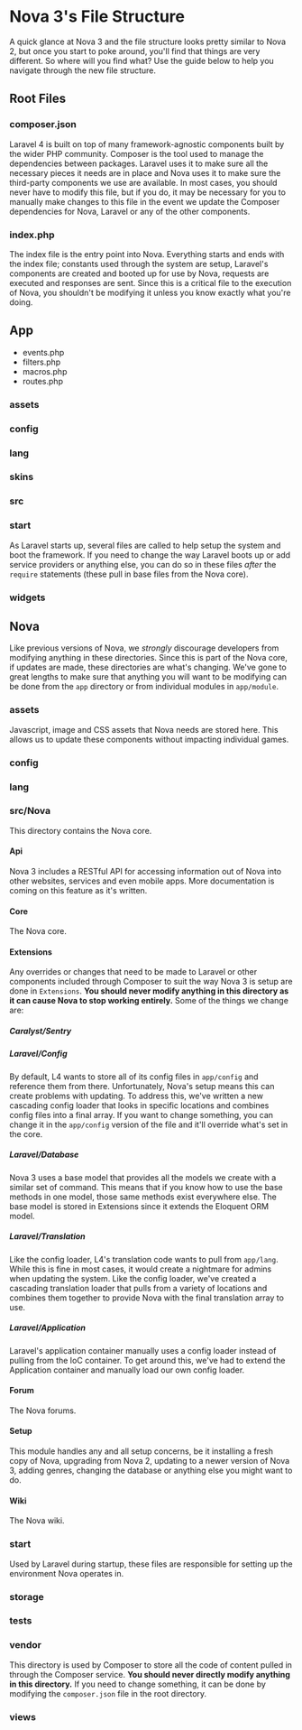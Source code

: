 # Nova 3's File Structure

A quick glance at Nova 3 and the file structure looks pretty similar to Nova 2, but once you start to poke around, you'll find that things are very different. So where will you find what? Use the guide below to help you navigate through the new file structure.

## Root Files

### composer.json

Laravel 4 is built on top of many framework-agnostic components built by the wider PHP community. Composer is the tool used to manage the dependencies between packages. Laravel uses it to make sure all the necessary pieces it needs are in place and Nova uses it to make sure the third-party components we use are available. In most cases, you should never have to modify this file, but if you do, it may be necessary for you to manually make changes to this file in the event we update the Composer dependencies for Nova, Laravel or any of the other components.

### index.php

The index file is the entry point into Nova. Everything starts and ends with the index file; constants used through the system are setup, Laravel's components are created and booted up for use by Nova, requests are executed and responses are sent. Since this is a critical file to the execution of Nova, you shouldn't be modifying it unless you know exactly what you're doing.

## App

* events.php
* filters.php
* macros.php
* routes.php

### assets

### config

### lang

### skins

### src

### start

As Laravel starts up, several files are called to help setup the system and boot the framework. If you need to change the way Laravel boots up or add service providers or anything else, you can do so in these files _after_ the `require` statements (these pull in base files from the Nova core).

### widgets

## Nova

Like previous versions of Nova, we _strongly_ discourage developers from modifying anything in these directories. Since this is part of the Nova core, if updates are made, these directories are what's changing. We've gone to great lengths to make sure that anything you will want to be modifying can be done from the `app` directory or from individual modules in `app/module`.

### assets

Javascript, image and CSS assets that Nova needs are stored here. This allows us to update these components without impacting individual games.

### config

### lang

### src/Nova

This directory contains the Nova core.

#### Api

Nova 3 includes a RESTful API for accessing information out of Nova into other websites, services and even mobile apps. More documentation is coming on this feature as it's written.

#### Core

The Nova core.

#### Extensions

Any overrides or changes that need to be made to Laravel or other components included through Composer to suit the way Nova 3 is setup are done in `Extensions`. __You should never modify anything in this directory as it can cause Nova to stop working entirely.__ Some of the things we change are:

##### Caralyst/Sentry

##### Laravel/Config

By default, L4 wants to store all of its config files in `app/config` and reference them from there. Unfortunately, Nova's setup means this can create problems with updating. To address this, we've written a new cascading config loader that looks in specific locations and combines config files into a final array. If you want to change something, you can change it in the `app/config` version of the file and it'll override what's set in the core.

##### Laravel/Database

Nova 3 uses a base model that provides all the models we create with a similar set of command. This means that if you know how to use the base methods in one model, those same methods exist everywhere else. The base model is stored in Extensions since it extends the Eloquent ORM model.

##### Laravel/Translation

Like the config loader, L4's translation code wants to pull from `app/lang`. While this is fine in most cases, it would create a nightmare for admins when updating the system. Like the config loader, we've created a cascading translation loader that pulls from a variety of locations and combines them together to provide Nova with the final translation array to use.

##### Laravel/Application

Laravel's application container manually uses a config loader instead of pulling from the IoC container. To get around this, we've had to extend the Application container and manually load our own config loader.

#### Forum

The Nova forums.

#### Setup

This module handles any and all setup concerns, be it installing a fresh copy of Nova, upgrading from Nova 2, updating to a newer version of Nova 3, adding genres, changing the database or anything else you might want to do.

#### Wiki

The Nova wiki.

### start

Used by Laravel during startup, these files are responsible for setting up the environment Nova operates in.

### storage

### tests

### vendor

This directory is used by Composer to store all the code of content pulled in through the Composer service. __You should never directly modify anything in this directory.__ If you need to change something, it can be done by modifying the `composer.json` file in the root directory.

### views